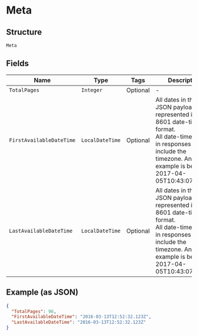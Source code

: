 
# Meta

## Structure

`Meta`

## Fields

| Name | Type | Tags | Description | Getter | Setter |
|  --- | --- | --- | --- | --- | --- |
| `TotalPages` | `Integer` | Optional | - | Integer getTotalPages() | setTotalPages(Integer totalPages) |
| `FirstAvailableDateTime` | `LocalDateTime` | Optional | All dates in the JSON payloads are represented in ISO 8601 date-time format.<br>All date-time fields in responses must include the timezone. An example is below:<br>2017-04-05T10:43:07+00:00 | LocalDateTime getFirstAvailableDateTime() | setFirstAvailableDateTime(LocalDateTime firstAvailableDateTime) |
| `LastAvailableDateTime` | `LocalDateTime` | Optional | All dates in the JSON payloads are represented in ISO 8601 date-time format.<br>All date-time fields in responses must include the timezone. An example is below:<br>2017-04-05T10:43:07+00:00 | LocalDateTime getLastAvailableDateTime() | setLastAvailableDateTime(LocalDateTime lastAvailableDateTime) |

## Example (as JSON)

```json
{
  "TotalPages": 96,
  "FirstAvailableDateTime": "2016-03-13T12:52:32.123Z",
  "LastAvailableDateTime": "2016-03-13T12:52:32.123Z"
}
```

